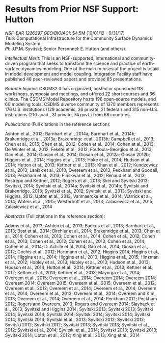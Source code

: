 # Results from Prior NSF Support: Hutton

*NSF-EAR 1226297 GEO/BIO/ACI*: $4.5M (10/01/12 - 9/31/17)  
*Title*: Computational Infrastructure for the Community Surface Dynamics Modeling System  
*PI*: J.P.M. Syvitski; Senior Personnel: E. Hutton (and others).

*Intellectual Merit*: This is an NSF-supported, international and
community-driven program that seeks to transform the science and practice of
earth-surface dynamics modeling. One of the main focuses of the project is
to aid in model development and model coupling. Integration Facility staff
have published 48 peer-reviewed papers and provided 85 presentations.

*Broader Impact*: CSDMS2.0 has organized, hosted or sponsored 118 workshops,
symposia and meetings, and offered 22 short courses and 36 clinics. The CSDMS
Model Repository hosts 196 open-source models, and 60 modeling tools.  CSDMS
diverse community of 1370 members represents 176 U.S. institutions (129
academic, 26 private, 21 federal) and 315 non-U.S. institutions (210 acad.,
31 private, 74 govt.) from 68 countries.

*Publications* (Full citations in the reference section):

Ashton et al., 2013;
Barnhart et al., 2014a;
Barnhart et al., 2014b;
Brakenridge et al., 2013a;
Brakenridge et al., 2013b;
Campbell et al., 2013;
Chen et al., 2015;
Chen et al., 2012;
Cohen et al., 2014;
Cohen et al., 2013;
De Winter et al., 2012;
Fekete et al., 2012;
Foufoula-Georgiou et al., 2013;
Gao et al., 2014;
Giosan et al., 2014;
Giosan et al., 2012a;
Giosan 2012b;
Higgins et al., 2014;
Higgins et al., 2013;
Hoke et al., 2014;
Hudson et al., 2014;
Hutton et al., 2013;
Kettner et al., 2013;
Khan et al., 2012;
Kundzewicz et al., 2013;
Laniak et al., 2013;
Overeem et al., 2013;
Peckham and Goodall, 2013;
Peckham et al., 2013;
Pinskwar et al., 2012;
Renaud et al., 2013;
Restrepo and Kettner, 2012;
Rogers et al., 2013;
Skei and Syvitski 2013;
Syvitski, 2014;
Syvitski et al., 2014a;
Syvitski et al., 2014b;
Syvitski and Brakenridge, 2013;
Syvitski et al., 2012;
Syvitski et al., 2013;
Syvitski and Higgins, 2012;
Upton et al., 2013;
Vanmaercke et al., 2014;
Warrick et al., 2014;
Waters et al., 2015;
Westerhoff et al., 2013;
Zalasiewicz et al., 2015;
Zalasiewicz et al., 2014


*Abstracts* (Full citations in the reference section):

Adams et al., 2013;
Ashton et al., 2013;
Backus et al., 2013;
Barnhart et al., 2013;
Best et al., 2014;
Birchler et al., 2014;
Brakenridge et al., 2013;
Chen et al., 2014;
Cohen et al., 2013;
Cohen et al., 2014;
Cohen et al., 2012;
Cohen et al., 2013;
Cohen et al., 2012;
Cohen et al., 2013;
Cohen et al., 2014;
Cohen et al., 2014;
Di Achille et al.,2014;
Gao et al., 2014;
Giosan et al., 2012;
Gochis et al., 2012;
Hartmann et al., 2012;
Higgins 2014;
Higgins et al., 2014;
Higgins et al., 2014;
Higgins et al., 2013;
Higgins et al., 2015;
Hinzman et al., 2012;
Hobley et al., 2013;
Hobley et al., 2013;
Hudson et al., 2013;
Hudson et al., 2014;
Hutton et al., 2014;
Kettner et al., 2013;
Kettner et al., 2012;
Kettner et al., 2013;
Kettner et al., 2013;
Mayorga et al., 2014;
Overeem et al., 2015;
Overeem et al., 2014;
Overeem 2014;
Overeem 2014;
Overeem 2014;
Overeem 2015;
Overeem et al., 2015;
Overeem et al., 2012;
Overeem et al., 2012;
Overeem et al., 2014;
Overeem et al., 2014;
Overeem et al., 2014;
Overeem et al., 2013;
Overeem et al., 2014;
Overeem and Kim, 2013;
Overeem et al., 2014;
Overeem et al., 2014;
Peckham 2012;
Peckham 2012;
Rogers and Overeem, 2013;
Rogers and Overeem 2014;
Slayback et al., 2013;
Syvitski and Higgins 2014;
Syvitski 2013;
Syvitski 2013;
Syvitski 2014;
Syvitski 2014;
Syvitski 2014;
Syvitski 2014;
Syvitski 2014;
Syvitski 2014;
Syvitski 2014;
Syvitski et al., 2013;
Syvitski 2012;
Syvitski 2012;
Syvitski 2012;
Syvitski 2012;
Syvitski 2013;
Syvitski 2013;
Syvitski et al., 2012;
Syvitski et al., 2014;
Syvitski et al., 2014;
Syvitski 2013;
Syvitski 2013;
Syvitski 2014;
Upton et al., 2012;
Xing et al., 2013;
Xing et al., 2014
